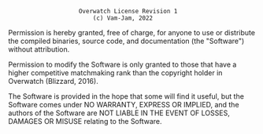                         Overwatch License Revision 1
                            (c) Vam-Jam, 2022


Permission is hereby granted, free of charge, for anyone to use or distribute 
the compiled binaries, source code, and documentation (the "Software")
without attribution.

Permission to modify the Software is only granted to those that have a higher
competitive matchmaking rank than the copyright holder in Overwatch
(Blizzard, 2016).

The Software is provided in the hope that some will find it useful, but the
Software comes under NO WARRANTY, EXPRESS OR IMPLIED, and the authors of the
Software are NOT LIABLE IN THE EVENT OF LOSSES, DAMAGES OR MISUSE relating to
the Software.